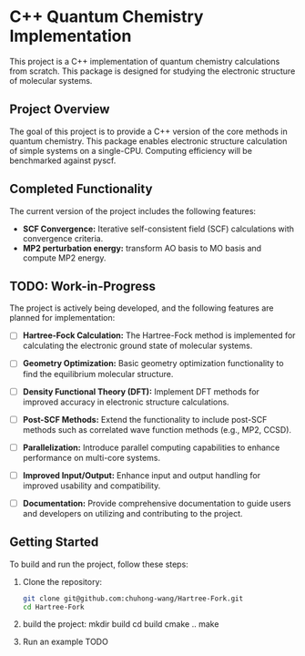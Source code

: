 # C++ Quantum Chemistry Implementation

This project is a C++ implementation of quantum chemistry calculations from scratch. This package is designed for studying the electronic structure of molecular systems.

## Project Overview

The goal of this project is to provide a C++ version of the core methods in quantum chemistry. This package enables electronic structure calculation of simple systems on a single-CPU. Computing efficiency will be benchmarked against pyscf. 

## Completed Functionality

The current version of the project includes the following features:

- **SCF Convergence:** Iterative self-consistent field (SCF) calculations with convergence criteria.
- **MP2 perturbation energy:** transform AO basis to MO basis and compute MP2 energy. 

## TODO: Work-in-Progress

The project is actively being developed, and the following features are planned for implementation:

- [ ] **Hartree-Fock Calculation:** The Hartree-Fock method is implemented for calculating the electronic ground state of molecular systems.

- [ ] **Geometry Optimization:** Basic geometry optimization functionality to find the equilibrium molecular structure.

- [ ] **Density Functional Theory (DFT):** Implement DFT methods for improved accuracy in electronic structure calculations.

- [ ] **Post-SCF Methods:** Extend the functionality to include post-SCF methods such as correlated wave function methods (e.g., MP2, CCSD).

- [ ] **Parallelization:** Introduce parallel computing capabilities to enhance performance on multi-core systems.

- [ ] **Improved Input/Output:** Enhance input and output handling for improved usability and compatibility.

- [ ] **Documentation:** Provide comprehensive documentation to guide users and developers on utilizing and contributing to the project.

## Getting Started

To build and run the project, follow these steps:

1. Clone the repository:

   ```bash
   git clone git@github.com:chuhong-wang/Hartree-Fork.git
   cd Hartree-Fork 

2. build the project:
    mkdir build
    cd build
    cmake ..
    make

3. Run an example
    TODO 

